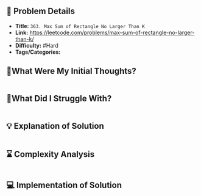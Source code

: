 ## 📝 Problem Details

- **Title:** `363. Max Sum of Rectangle No Larger Than K`
- **Link:** https://leetcode.com/problems/max-sum-of-rectangle-no-larger-than-k/
- **Difficulty:** #Hard 
- **Tags/Categories:** 

## 💭What Were My Initial Thoughts?

```

```

## 🤔What Did I Struggle With?

```

```

## 💡 Explanation of Solution

```

```

## ⌛ Complexity Analysis

```

```

## 💻 Implementation of Solution

```cpp

```